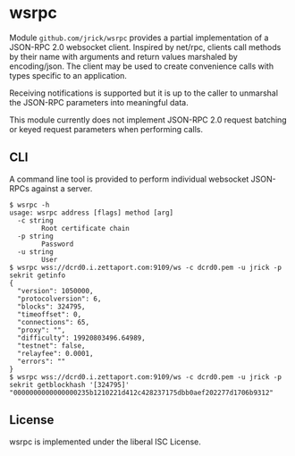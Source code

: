 wsrpc
=====

Module `github.com/jrick/wsrpc` provides a partial implementation of a JSON-RPC
2.0 websocket client.  Inspired by net/rpc, clients call methods by their name
with arguments and return values marshaled by encoding/json.  The client may be
used to create convenience calls with types specific to an application.

Receiving notifications is supported but it is up to the caller to unmarshal the
JSON-RPC parameters into meaningful data.

This module currently does not implement JSON-RPC 2.0 request batching or keyed
request parameters when performing calls.

## CLI

A command line tool is provided to perform individual websocket JSON-RPCs
against a server.

```
$ wsrpc -h
usage: wsrpc address [flags] method [arg]
  -c string
        Root certificate chain
  -p string
        Password
  -u string
        User
$ wsrpc wss://dcrd0.i.zettaport.com:9109/ws -c dcrd0.pem -u jrick -p sekrit getinfo
{
  "version": 1050000,
  "protocolversion": 6,
  "blocks": 324795,
  "timeoffset": 0,
  "connections": 65,
  "proxy": "",
  "difficulty": 19920803496.64989,
  "testnet": false,
  "relayfee": 0.0001,
  "errors": ""
}
$ wsrpc wss://dcrd0.i.zettaport.com:9109/ws -c dcrd0.pem -u jrick -p sekrit getblockhash '[324795]'
"0000000000000000235b1210221d412c428237175dbb0aef202277d1706b9312"
```

## License

wsrpc is implemented under the liberal ISC License.

